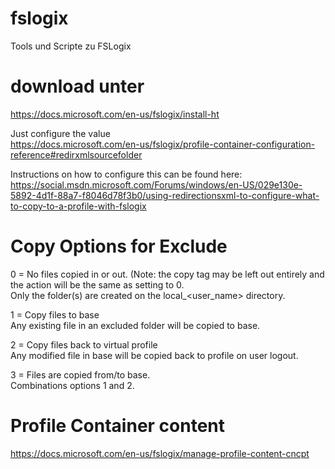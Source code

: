 # fslogix
Tools und Scripte zu FSLogix

# download unter  
https://docs.microsoft.com/en-us/fslogix/install-ht  
  
Just configure the value  
https://docs.microsoft.com/en-us/fslogix/profile-container-configuration-reference#redirxmlsourcefolder
  
Instructions on how to configure this can be found here:  
https://social.msdn.microsoft.com/Forums/windows/en-US/029e130e-5892-4d1f-88a7-f8046d78f3b0/using-redirectionsxml-to-configure-what-to-copy-to-a-profile-with-fslogix

# Copy Options for Exclude
0 = No files copied in or out. (Note: the copy tag may be left out entirely and the action will be the same as setting to 0.  
Only the folder(s) are created on the local_<user_name> directory.  
  
1 = Copy files to base  
Any existing file in an excluded folder will be copied to base.  
  
2 = Copy files back to virtual profile  
Any modified file in base will be copied back to profile on user logout.  
  
3 = Files are copied from/to base.  
Combinations options 1 and 2.  
  
# Profile Container content  
https://docs.microsoft.com/en-us/fslogix/manage-profile-content-cncpt  
